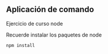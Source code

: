 ## Aplicación de comando

Ejercicio de curso node

Recuerde instalar los paquetes de node

```
npm install
```